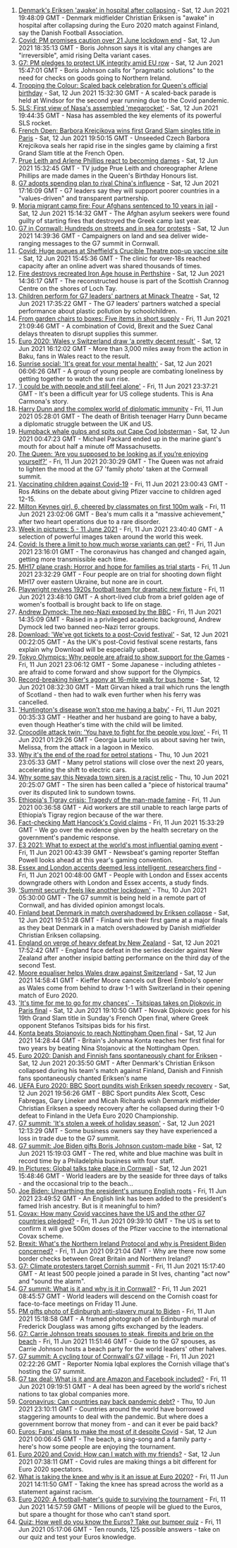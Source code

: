 1. [Denmark's Eriksen 'awake' in hospital after collapsing ](https://www.bbc.co.uk/sport/football/57456002) - Sat, 12 Jun 2021 19:48:09 GMT - Denmark midfielder Christian Eriksen is "awake" in hospital after collapsing during the Euro 2020 match against Finland, say the Danish Football Association.
2. [Covid: PM promises caution over 21 June lockdown end](https://www.bbc.co.uk/news/uk-politics-57454258) - Sat, 12 Jun 2021 18:35:13 GMT - Boris Johnson says it is vital any changes are "irreversible", amid rising Delta variant cases.
3. [G7: PM pledges to protect UK integrity amid EU row](https://www.bbc.co.uk/news/uk-politics-57453004) - Sat, 12 Jun 2021 15:47:01 GMT - Boris Johnson calls for "pragmatic solutions" to the need for checks on goods going to Northern Ireland.
4. [Trooping the Colour: Scaled back celebration for Queen's official birthday](https://www.bbc.co.uk/news/uk-57451808) - Sat, 12 Jun 2021 15:32:30 GMT - A scaled-back parade is held at Windsor for the second year running due to the Covid pandemic.
5. [SLS: First view of Nasa's assembled 'megarocket'](https://www.bbc.co.uk/news/science-environment-57446686) - Sat, 12 Jun 2021 19:44:35 GMT - Nasa has assembled the key elements of its powerful SLS rocket.
6. [French Open: Barbora Krejcikova wins first Grand Slam singles title in Paris](https://www.bbc.co.uk/sport/tennis/57455312) - Sat, 12 Jun 2021 19:50:15 GMT - Unseeded Czech Barbora Krejcikova seals her rapid rise in the singles game by claiming a first Grand Slam title at the French Open.
7. [Prue Leith and Arlene Phillips react to becoming dames](https://www.bbc.co.uk/news/entertainment-arts-57448645) - Sat, 12 Jun 2021 15:32:45 GMT - TV judge Prue Leith and choreographer Arlene Phillips are made dames in the Queen's Birthday Honours list.
8. [G7 adopts spending plan to rival China's influence](https://www.bbc.co.uk/news/world-us-canada-57452158) - Sat, 12 Jun 2021 17:16:09 GMT - G7 leaders say they will support poorer countries in a "values-driven" and transparent partnership.
9. [Moria migrant camp fire: Four Afghans sentenced to 10 years in jail](https://www.bbc.co.uk/news/world-europe-57441291) - Sat, 12 Jun 2021 15:14:32 GMT - The Afghan asylum seekers were found guilty of starting fires that destroyed the Greek camp last year.
10. [G7 in Cornwall: Hundreds on streets and in sea for protests](https://www.bbc.co.uk/news/uk-england-cornwall-57454319) - Sat, 12 Jun 2021 14:39:36 GMT - Campaigners on land and sea deliver wide-ranging messages to the G7 summit in Cornwall.
11. [Covid: Huge queues at Sheffield's Crucible Theatre pop-up vaccine site](https://www.bbc.co.uk/news/uk-england-south-yorkshire-57452871) - Sat, 12 Jun 2021 15:45:36 GMT - The clinic for over-18s reached capacity after an online advert was shared thousands of times.
12. [Fire destroys recreated Iron Age house in Perthshire](https://www.bbc.co.uk/news/uk-scotland-tayside-central-57452498) - Sat, 12 Jun 2021 14:36:17 GMT - The reconstructed house is part of the Scottish Crannog Centre on the shores of Loch Tay.
13. [Children perform for G7 leaders' partners at Minack Theatre](https://www.bbc.co.uk/news/uk-england-cornwall-57454326) - Sat, 12 Jun 2021 17:35:22 GMT - The G7 leaders' partners watched a special performance about plastic pollution by schoolchildren.
14. [From garden chairs to boxes: Five items in short supply](https://www.bbc.co.uk/news/business-57433224) - Fri, 11 Jun 2021 21:09:46 GMT - A combination of Covid, Brexit and the Suez Canal delays threaten to disrupt supplies this summer.
15. [Euro 2020: Wales v Switzerland draw 'a pretty decent result'](https://www.bbc.co.uk/news/uk-wales-57453705) - Sat, 12 Jun 2021 16:12:02 GMT - More than 3,000 miles away from the action in Baku, fans in Wales react to the result.
16. [Sunrise social: 'It's great for your mental health'](https://www.bbc.co.uk/news/uk-northern-ireland-57435053) - Sat, 12 Jun 2021 06:06:26 GMT - A group of young people are combating loneliness by getting together to watch the sun rise.
17. ['I could be with people and still feel alone'](https://www.bbc.co.uk/news/world-us-canada-57434784) - Fri, 11 Jun 2021 23:37:21 GMT - It's been a difficult year for US college students. This is Ana Carmona's story.
18. [Harry Dunn and the complex world of diplomatic immunity](https://www.bbc.co.uk/news/uk-57436513) - Fri, 11 Jun 2021 05:28:01 GMT - The death of British teenager Harry Dunn became a diplomatic struggle between the UK and US.
19. [Humpback whale gulps and spits out Cape Cod lobsterman](https://www.bbc.co.uk/news/world-us-canada-57450685) - Sat, 12 Jun 2021 00:47:23 GMT - Michael Packard ended up in the marine giant's mouth for about half a minute off Massachusetts.
20. [The Queen: ‘Are you supposed to be looking as if you’re enjoying yourself?’](https://www.bbc.co.uk/news/uk-57447066) - Fri, 11 Jun 2021 20:30:29 GMT - The Queen was not afraid to lighten the mood at the G7 'family photo' taken at the Cornwall summit.
21. [Vaccinating children against Covid-19](https://www.bbc.co.uk/news/uk-57441662) - Fri, 11 Jun 2021 23:00:43 GMT - Ros Atkins on the debate about giving Pfizer vaccine to children aged 12-15.
22. [Milton Keynes girl, 6, cheered by classmates on first 100m walk](https://www.bbc.co.uk/news/uk-england-beds-bucks-herts-57448365) - Fri, 11 Jun 2021 23:02:06 GMT - Bea's mum calls it a "massive achievement," after two heart operations due to a rare disorder.
23. [Week in pictures: 5 - 11 June 2021](https://www.bbc.co.uk/news/in-pictures-57415615) - Fri, 11 Jun 2021 23:40:40 GMT - A selection of powerful images taken around the world this week.
24. [Covid: Is there a limit to how much worse variants can get?](https://www.bbc.co.uk/news/health-57431420) - Fri, 11 Jun 2021 23:16:01 GMT - The coronavirus has changed and changed again, getting more transmissible each time.
25. [MH17 plane crash: Horror and hope for families as trial starts](https://www.bbc.co.uk/news/world-europe-57443467) - Fri, 11 Jun 2021 23:32:29 GMT - Four people are on trial for shooting down flight MH17 over eastern Ukraine, but none are in court.
26. [Playwright revives 1920s football team for dramatic new fixture](https://www.bbc.co.uk/news/entertainment-arts-57427065) - Fri, 11 Jun 2021 23:48:10 GMT - A short-lived club from a brief golden age of women's football is brought back to life on stage.
27. [Andrew Dymock: The neo-Nazi exposed by the BBC](https://www.bbc.co.uk/news/uk-57406673) - Fri, 11 Jun 2021 14:35:09 GMT - Raised in a privileged academic background, Andrew Dymock led two banned neo-Nazi terror groups.
28. [Download: 'We've got tickets to a post-Covid festival'](https://www.bbc.co.uk/news/uk-england-leicestershire-57387810) - Sat, 12 Jun 2021 00:22:05 GMT - As the UK's post-Covid festival scene restarts, fans explain why Download will be especially upbeat.
29. [Tokyo Olympics: Why people are afraid to show support for the Games](https://www.bbc.co.uk/news/world-asia-57395010) - Fri, 11 Jun 2021 23:06:12 GMT - Some Japanese - including athletes - are afraid to come forward and show support for the Olympics.
30. [Record-breaking hiker's agony at 16-mile walk for bus home](https://www.bbc.co.uk/news/uk-scotland-edinburgh-east-fife-57429027) - Sat, 12 Jun 2021 08:32:30 GMT - Matt Girvan hiked a trail which runs the length of Scotland - then had to walk even further when his ferry was cancelled.
31. ['Huntington's disease won't stop me having a baby'](https://www.bbc.co.uk/news/stories-57430859) - Fri, 11 Jun 2021 00:35:33 GMT - Heather and her husband are going to have a baby, even though Heather's time with the child will be limited.
32. [Crocodile attack twin: 'You have to fight for the people you love'](https://www.bbc.co.uk/news/newsbeat-57437135) - Fri, 11 Jun 2021 01:29:26 GMT - Georgia Laurie tells us about saving her twin, Melissa, from the attack in a lagoon in Mexico.
33. [Why it's the end of the road for petrol stations](https://www.bbc.co.uk/news/business-57416829) - Thu, 10 Jun 2021 23:05:33 GMT - Many petrol stations will close over the next 20 years, accelerating the shift to electric cars.
34. [Why some say this Nevada town siren is a racist relic](https://www.bbc.co.uk/news/world-us-canada-57407543) - Thu, 10 Jun 2021 20:25:07 GMT - The siren has been called a "piece of historical trauma" over its disputed link to sundown towns.
35. [Ethiopia's Tigray crisis: Tragedy of the man-made famine](https://www.bbc.co.uk/news/world-africa-57422168) - Fri, 11 Jun 2021 00:36:58 GMT - Aid workers are still unable to reach large parts of Ethiopia’s Tigray region because of the war there.
36. [Fact-checking Matt Hancock's Covid claims](https://www.bbc.co.uk/news/57427777) - Fri, 11 Jun 2021 15:33:29 GMT - We go over the evidence given by the health secretary on the government's pandemic response.
37. [E3 2021: What to expect at the world's most influential gaming event](https://www.bbc.co.uk/news/newsbeat-57425970) - Fri, 11 Jun 2021 00:43:39 GMT - Newsbeat's gaming reporter Steffan Powell looks ahead at this year's gaming convention.
38. [Essex and London accents deemed less intelligent, researchers find](https://www.bbc.co.uk/news/uk-england-essex-57071805) - Fri, 11 Jun 2021 00:48:00 GMT - People with London and Essex accents downgrade others with London and Essex accents, a study finds.
39. ['Summit security feels like another lockdown'](https://www.bbc.co.uk/news/uk-england-cornwall-57399071) - Thu, 10 Jun 2021 05:30:00 GMT - The G7 summit is being held in a remote part of Cornwall, and has divided opinion amongst locals.
40. [Finland beat Denmark in match overshadowed by Eriksen collapse](https://www.bbc.co.uk/sport/football/51197533) - Sat, 12 Jun 2021 19:51:28 GMT - Finland win their first game at a major finals as they beat Denmark in a match overshadowed by Danish midfielder Christian Eriksen collapsing.
41. [England on verge of heavy defeat by New Zealand](https://www.bbc.co.uk/sport/cricket/57455847) - Sat, 12 Jun 2021 17:52:42 GMT - England face defeat in the series decider against New Zealand after another insipid batting performance on the third day of the second Test.
42. [Moore equaliser helps Wales draw against Switzerland](https://www.bbc.co.uk/sport/football/51197446) - Sat, 12 Jun 2021 14:58:41 GMT - Kieffer Moore cancels out Breel Embolo's opener as Wales come from behind to draw 1-1 with Switzerland in their opening match of Euro 2020.
43. ['It's time for me to go for my chances' - Tsitsipas takes on Djokovic in Paris final](https://www.bbc.co.uk/sport/tennis/57448994) - Sat, 12 Jun 2021 19:10:50 GMT - Novak Djokovic goes for his 19th Grand Slam title in Sunday's French Open final, where Greek opponent Stefanos Tsitsipas bids for his first.
44. [Konta beats Stojanovic to reach Nottingham Open final](https://www.bbc.co.uk/sport/tennis/57454588) - Sat, 12 Jun 2021 14:28:44 GMT - Britain's Johanna Konta reaches her first final for two years by beating Nina Stojanovic at the Nottingham Open.
45. [Euro 2020: Danish and Finnish fans spontaneously chant for Eriksen](https://www.bbc.co.uk/sport/av/football/57456984) - Sat, 12 Jun 2021 20:35:50 GMT - After Denmark's Christian Erikson collapsed during his team's match against Finland, Danish and Finnish fans spontaneously chanted Eriksen's name
46. [UEFA Euro 2020: BBC Sport pundits wish Eriksen speedy recovery](https://www.bbc.co.uk/sport/av/football/57457188) - Sat, 12 Jun 2021 19:56:26 GMT - BBC Sport pundits Alex Scott, Cesc Fabregas, Gary Lineker and Micah Richards wish Denmark midfielder Christian Eriksen a speedy recovery after he collapsed during their 1-0 defeat to Finland in the Uefa Euro 2020 Championship.
47. [G7 summit: 'It's stolen a week of holiday season'](https://www.bbc.co.uk/news/uk-england-cornwall-57442050) - Sat, 12 Jun 2021 12:13:29 GMT - Some business owners say they have experienced a loss in trade due to the G7 summit.
48. [G7 summit: Joe Biden gifts Boris Johnson custom-made bike](https://www.bbc.co.uk/news/world-us-canada-57453840) - Sat, 12 Jun 2021 15:19:03 GMT - The red, white and blue machine was built in record time by a Philadelphia business with four staff.
49. [In Pictures: Global talks take place in Cornwall](https://www.bbc.co.uk/news/uk-57438878) - Sat, 12 Jun 2021 15:48:46 GMT - World leaders are by the seaside for three days of talks - and the occasional trip to the beach...
50. [Joe Biden: Unearthing the president's unsung English roots](https://www.bbc.co.uk/news/world-us-canada-57394351) - Fri, 11 Jun 2021 23:49:52 GMT - An English link has been added to the president's famed Irish ancestry. But is it meaningful to him?
51. [Covax: How many Covid vaccines have the US and the other G7 countries pledged?](https://www.bbc.co.uk/news/world-55795297) - Fri, 11 Jun 2021 09:39:10 GMT - The US is set to confirm it will give 500m doses of the Pfizer vaccine to the international Covax scheme.
52. [Brexit: What's the Northern Ireland Protocol and why is President Biden concerned?](https://www.bbc.co.uk/news/explainers-53724381) - Fri, 11 Jun 2021 09:21:04 GMT - Why are there now some border checks between Great Britain and Northern Ireland?
53. [G7: Climate protesters target Cornish summit](https://www.bbc.co.uk/news/uk-england-cornwall-57445814) - Fri, 11 Jun 2021 15:17:40 GMT - At least 500 people joined a parade in St Ives, chanting "act now" and "sound the alarm".
54. [G7 summit: What is it and why is it in Cornwall?](https://www.bbc.co.uk/news/world-49434667) - Fri, 11 Jun 2021 08:45:57 GMT - World leaders will descend on the Cornish coast for face-to-face meetings on Friday 11 June.
55. [PM gifts photo of Edinburgh anti-slavery mural to Biden](https://www.bbc.co.uk/news/uk-scotland-edinburgh-east-fife-57441825) - Fri, 11 Jun 2021 15:18:58 GMT - A framed photograph of an Edinburgh mural of Frederick Douglass was among gifts exchanged by the leaders.
56. [G7: Carrie Johnson treats spouses to steak, firepits and brie on the beach](https://www.bbc.co.uk/news/uk-politics-57384801) - Fri, 11 Jun 2021 11:51:46 GMT - Guide to the G7 spouses, as Carrie Johnson hosts a beach party for the world leaders' other halves.
57. [G7 summit: A cycling tour of Cornwall's G7 village](https://www.bbc.co.uk/news/uk-57433610) - Fri, 11 Jun 2021 02:22:26 GMT - Reporter Nomia Iqbal explores the Cornish village that's hosting the G7 summit.
58. [G7 tax deal: What is it and are Amazon and Facebook included?](https://www.bbc.co.uk/news/business-57384352) - Fri, 11 Jun 2021 09:19:51 GMT - A deal has been agreed by the world's richest nations to tax global companies more.
59. [Coronavirus: Can countries pay back pandemic debt?](https://www.bbc.co.uk/news/57432260) - Thu, 10 Jun 2021 23:10:11 GMT - Countries around the world have borrowed staggering amounts to deal with the pandemic. But where does a government borrow that money from - and can it ever be paid back?
60. [Euros: Fans' plans to make the most of it despite Covid](https://www.bbc.co.uk/news/newsbeat-57383693) - Sat, 12 Jun 2021 00:06:45 GMT - The beach, a sing-song and a family party - here's how some people are enjoying the tournament.
61. [Euro 2020 and Covid: How can I watch with my friends?](https://www.bbc.co.uk/news/uk-57386719) - Sat, 12 Jun 2021 07:38:11 GMT - Covid rules are making things a bit different for Euro 2020 spectators.
62. [What is taking the knee and why is it an issue at Euro 2020?](https://www.bbc.co.uk/news/explainers-53098516) - Fri, 11 Jun 2021 14:11:50 GMT - Taking the knee has spread across the world as a statement against racism.
63. [Euro 2020: A football-hater's guide to surviving the tournament](https://www.bbc.co.uk/news/newsbeat-57443234) - Fri, 11 Jun 2021 14:57:59 GMT - Millions of people will be glued to the Euros, but spare a thought for those who can't stand sport.
64. [Quiz: How well do you know the Euros? Take our bumper quiz](https://www.bbc.co.uk/sport/football/57188304) - Fri, 11 Jun 2021 05:17:06 GMT - Ten rounds, 125 possible answers - take on our quiz and test your Euros knowledge.
